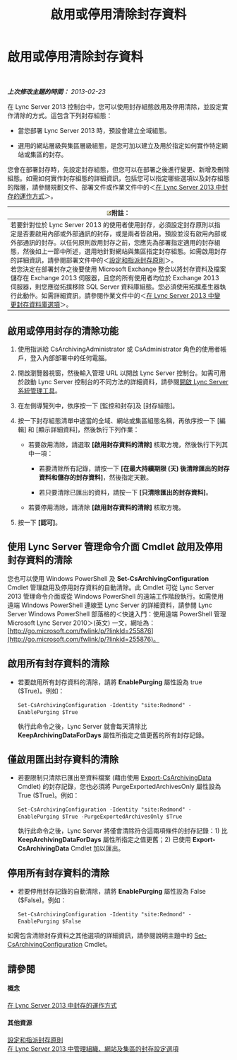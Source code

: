 ﻿---
title: 啟用或停用清除封存資料
TOCTitle: 啟用或停用清除封存資料
ms:assetid: 28cef09f-0970-4fc3-8315-f26689e3e187
ms:mtpsurl: https://technet.microsoft.com/zh-tw/library/Gg520968(v=OCS.15)
ms:contentKeyID: 49290396
ms.date: 08/10/2015
mtps_version: v=OCS.15
ms.translationtype: HT
---

# 啟用或停用清除封存資料

 

_**上次修改主題的時間：** 2013-02-23_

在 Lync Server 2013 控制台中，您可以使用封存組態啟用及停用清除，並設定實作清除的方式。這包含下列封存組態：

  - 當您部署 Lync Server 2013 時，預設會建立全域組態。

  - 選用的網站層級與集區層級組態，是您可加以建立及用於指定如何實作特定網站或集區的封存。

您會在部署封存時，先設定封存組態，但您可以在部署之後進行變更、新增及刪除組態。如需如何實作封存組態的詳細資訊，包括您可以指定哪些選項以及封存組態的階層，請參閱規劃文件、部署文件或作業文件中的＜[在 Lync Server 2013 中封存的運作方式](lync-server-2013-how-archiving-works.md)＞。

<table>
<thead>
<tr class="header">
<th><img src="images/Gg398811.note(OCS.15).gif" title="note" alt="note" />附註：</th>
</tr>
</thead>
<tbody>
<tr class="odd">
<td>若要針對位於 Lync Server 2013 的使用者使用封存，必須設定封存原則以指定是否要啟用內部或外部通訊的封存，或是兩者皆啟用。預設並沒有啟用內部或外部通訊的封存。以任何原則啟用封存之前，您應先為部署指定適用的封存組態，然後如上一節中所述，選用地針對網站與集區指定封存組態。如需啟用封存的詳細資訊，請參閱部署文件中的＜<a href="lync-server-2013-configuring-and-assigning-archiving-policies.md">設定和指派封存原則</a>＞。<br />
若您決定在部署封存之後要使用 Microsoft Exchange 整合以將封存資料及檔案儲存在 Exchange 2013 伺服器，且您的所有使用者均位於 Exchange 2013 伺服器，則您應從拓撲移除 SQL Server 資料庫組態。您必須使用拓撲產生器執行此動作。如需詳細資訊，請參閱作業文件中的＜<a href="lync-server-2013-changing-archiving-database-options.md">在 Lync Server 2013 中變更封存資料庫選項</a>＞。</td>
</tr>
</tbody>
</table>


## 啟用或停用封存的清除功能

1.  使用指派給 CsArchivingAdministrator 或 CsAdministrator 角色的使用者帳戶，登入內部部署中的任何電腦。

2.  開啟瀏覽器視窗，然後輸入管理 URL 以開啟 Lync Server 控制台。如需可用於啟動 Lync Server 控制台的不同方法的詳細資料，請參閱[開啟 Lync Server 系統管理工具](lync-server-2013-open-lync-server-administrative-tools.md)。

3.  在左側導覽列中，依序按一下 \[監控和封存\]及 \[封存組態\]。

4.  按一下封存組態清單中適當的全域、網站或集區組態名稱，再依序按一下 \[編輯\] 和 \[顯示詳細資料\]，然後執行下列作業：
    
      - 若要啟用清除，請選取 **\[啟用封存資料的清除\]** 核取方塊，然後執行下列其中一項：
        
          - 若要清除所有記錄，請按一下 **\[在最大持續期限 (天) 後清除匯出的封存資料和儲存的封存資料\]**，然後指定天數。
        
          - 若只要清除已匯出的資料，請按一下 **\[只清除匯出的封存資料\]**。
    
      - 若要停用清除，請清除 **\[啟用封存資料的清除\]** 核取方塊。

5.  按一下 **\[認可\]**。

## 使用 Lync Server 管理命令介面 Cmdlet 啟用及停用封存資料的清除

您也可以使用 Windows PowerShell 及 **Set-CsArchivingConfiguration** Cmdlet 管理啟用及停用封存資料的自動清除。此 Cmdlet 可從 Lync Server 2013 管理命令介面或從 Windows PowerShell 的遠端工作階段執行。如需使用遠端 Windows PowerShell 連線至 Lync Server 的詳細資料，請參閱 Lync Server Windows PowerShell 部落格的＜快速入門：使用遠端 PowerShell 管理 Microsoft Lync Server 2010＞(英文) 一文，網址為：[http://go.microsoft.com/fwlink/p/?linkId=255876](http://go.microsoft.com/fwlink/p/?linkid=255876)。

## 啟用所有封存資料的清除

  - 若要啟用所有封存資料的清除，請將 **EnablePurging** 屬性設為 true ($True)。例如：
    
        Set-CsArchivingConfiguration -Identity "site:Redmond" -EnablePurging $True
    
    執行此命令之後，Lync Server 就會每天清除比 **KeepArchivingDataForDays** 屬性所指定之值更舊的所有封存記錄。

## 僅啟用匯出封存資料的清除

  - 若要限制只清除已匯出至資料檔案 (藉由使用 [Export-CsArchivingData](export-csarchivingdata.md) Cmdlet) 的封存記錄，您也必須將 PurgeExportedArchivesOnly 屬性設為 True ($True)。例如：
    
        Set-CsArchivingConfiguration -Identity "site:Redmond" -EnablePurging $True -PurgeExportedArchivesOnly $True
    
    執行此命令之後，Lync Server 將僅會清除符合這兩項條件的封存記錄：1) 比 **KeepArchivingDataForDays** 屬性所指定之值更舊；2) 已使用 **Export-CsArchivingData** Cmdlet 加以匯出。

## 停用所有封存資料的清除

  - 若要停用封存記錄的自動清除，請將 **EnablePurging** 屬性設為 False ($False)。例如：
    
        Set-CsArchivingConfiguration -Identity "site:Redmond" -EnablePurging $False

如需包含清除封存資料之其他選項的詳細資訊，請參閱說明主題中的 [Set-CsArchivingConfiguration](set-csarchivingconfiguration.md) Cmdlet。

## 請參閱

#### 概念

[在 Lync Server 2013 中封存的運作方式](lync-server-2013-how-archiving-works.md)  

#### 其他資源

[設定和指派封存原則](lync-server-2013-configuring-and-assigning-archiving-policies.md)  
[在 Lync Server 2013 中管理組織、網站及集區的封存設定選項](lync-server-2013-managing-archiving-configuration-options-for-your-organization-sites-and-pools.md)

